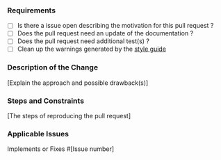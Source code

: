 ### Requirements

* [ ] Is there a issue open describing the motivation for this pull request ?
* [ ] Does the pull request need an update of the documentation ?
* [ ] Does the pull request need additional test(s) ?
* [ ] Clean up the warnings generated by the [style guide](https://www.jetbrains.com/help/pycharm/2017.1/code-inspection.html)

### Description of the Change

[Explain the approach and possible drawback(s)]

### Steps and Constraints

[The steps of reproducing the pull request]

### Applicable Issues

Implements or Fixes #[Issue number]
